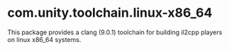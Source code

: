 # com.unity.toolchain.linux-x86_64

This package provides a clang (9.0.1) toolchain for building il2cpp players on linux x86_64 systems.
